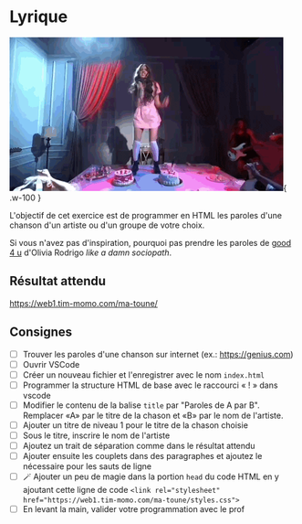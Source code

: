 # Lyrique

![](olivia.gif){ .w-100 }

L'objectif de cet exercice est de programmer en HTML les paroles d'une chanson d'un artiste ou d'un groupe de votre choix.

Si vous n'avez pas d'inspiration, pourquoi pas prendre les paroles de [good 4 u](https://genius.com/Olivia-rodrigo-good-4-u-lyrics) d'Olivia Rodrigo _like a damn sociopath_.

## Résultat attendu

<https://web1.tim-momo.com/ma-toune/>

## Consignes

- [ ] Trouver les paroles d'une chanson sur internet (ex.: <https://genius.com>)
- [ ] Ouvrir VSCode
- [ ] Créer un nouveau fichier et l'enregistrer avec le nom `index.html`
- [ ] Programmer la structure HTML de base avec le raccourci « ! » dans vscode
- [ ] Modifier le contenu de la balise `title` par "Paroles de A par B". Remplacer «A» par le titre de la chason et «B» par le nom de l'artiste.
- [ ] Ajouter un titre de niveau 1 pour le titre de la chason choisie
- [ ] Sous le titre, inscrire le nom de l'artiste
- [ ] Ajoutez un trait de séparation comme dans le résultat attendu
- [ ] Ajouter ensuite les couplets dans des paragraphes et ajoutez le nécessaire pour les sauts de ligne
- [ ] 🪄 Ajouter un peu de magie dans la portion `head` du code HTML en y ajoutant cette ligne de code `<link rel="stylesheet" href="https://web1.tim-momo.com/ma-toune/styles.css">`
- [ ] En levant la main, valider votre programmation avec le prof
